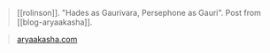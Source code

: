 > [[rolinson]].  "Hades as Gaurivara, Persephone as Gauri". Post from [[blog-aryaakasha]].

> [aryaakasha.com](https://aryaakasha.com/2019/07/29/hades-as-gaurivara-persephone-as-gauri/)